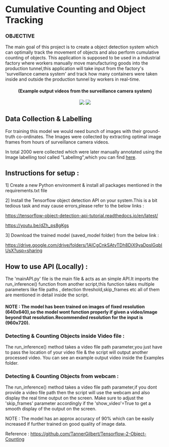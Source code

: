 # Cumulative Counting and Object Tracking 

### OBJECTIVE

The main goal of this project is to create a object detection system which can optimally track the movement of objects and also perform cumulative counting of objects. This application is supposed to be used in a industrial factory where workers manually move manufacturing goods into the production tunnel,this application will take input from the factory's 'surveillance camera system' and track how many containers were taken inside and outside the production tunnel by workers in real-time.

<div align="center">
  <h4> (Example output videos from the surveillance camera system)</h4>
</div>

<div align="center">
<Img src="/EXAMPLES/example_gif.gif">
<Img src="/EXAMPLES/result2_gif.gif">
</div>
  
## Data Collection & Labelling  

For training this model we would need bunch of images with their ground-truth co-ordinates. The Images were collected by extracting optimal image frames from hours of surveillance camera videos.
  
In total 2000 were collected which were later manually annotated using the Image labelling tool called "LabelImg",which you can find [here](https://github.com/tzutalin/labelImg).


## Instructions for setup :
1] Create a new Python environment & install all packages mentioned in the requirements.txt file

2] Install the Tensorflow object detection API on your system.This is a bit tedious task and may cause errors,please refer to the below links :

https://tensorflow-object-detection-api-tutorial.readthedocs.io/en/latest/

https://youtu.be/dZh_ps8gKgs

3] Download the trained model (saved_model folder) from the below link :

https://drive.google.com/drive/folders/1AICgCnkSAtvTDh8DiX9yaDpslGqbIUsX?usp=sharing

## How to use API (Locally) :

The 'mainAPI.py' file is the main file & acts as an simple API.It imports the run_inference() function from another script,this function takes multiple parameters like file paths , detection threshold,skip_frames etc all of them are mentioned in detail inside the script.

#### NOTE : The model has been trained on images of fixed resolution (640x640),so the model wont function properly if given a video/image beyond that resolution.Recommended resolution for the input is (960x720).

### Detecting & Counting Objects inside Video file : 
The run_inference() method takes a video file path parameter,you just have to pass the location of your video file & the script will output another processed video. You can see an example output video inside the Examples folder.

### Detecting & Counting Objects from webcam : 
The run_inference() method takes a video file path parameter,if you dont provide a video file path then the script will use the webcam and also display the real time output on the screen. Make sure to adjust the 'skip_frames' parameter accordingly if the 'show_video'=True to get a smooth display of the output on the screen.

NOTE : The model has an approx accuracy of 90% which can be easily increased if further trained on good quality of image data.

Reference : https://github.com/TannerGilbert/Tensorflow-2-Object-Counting 
